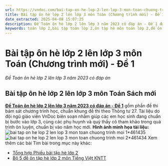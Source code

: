 ```yaml
---
url: https://vndoc.com/bai-tap-on-he-lop-2-len-lop-3-mon-toan-chuong-trinh-moi-de-1-298765
title: Bài tập ôn hè lớp 2 lên lớp 3 môn Toán (Chương trình mới) - Đề 1 - Đề Toán ôn hè lớp 2 lên lớp 3 năm 2023 có đáp án - VnDoc.com
date_extracted: 2025-04-08 15:07:25
description: Đề Toán ôn hè lớp 2 lên lớp 3 năm 2023 có đáp án - Đề 1 được soạn nhằm giúp các em học sinh rèn luyện, củng cố các kiến thức để chuẩn bị bước vào năm học mới.
keywords: toán lớp 2,bài tập toán lớp 2,ôn tập hè môn toán lớp 2,đề ôn hè lớp 2 lên 3,ôn tập toán lớp 2 lên lớp 3,ôn tập hè lớp 2 lên 3,ôn hè lớp 2 lên 3,đề ôn tập hè lớp 2 lên lớp 3,toán ôn hè lớp 2 lên 3,đề ôn tập toán lớp 2 lên lớp 3,ôn toán lớp 2 lên lớp 3,đề toán ôn hè lớp 2 lên lớp 3,đề ôn toán lớp 2 lên lớp 3,bài tập toán ôn hè lớp 2 lên lớp 3,đề toán lớp 2 lên lớp 3,on tập hè lớp 2 lên lớp 3 môn toán có đáp án
---
```


# Bài tập ôn hè lớp 2 lên lớp 3 môn Toán \(Chương trình mới\) - Đề 1
 _Đề Toán ôn hè lớp 2 lên lớp 3 năm 2023 có đáp án_
## Bài tập ôn hè lớp 2 lên lớp 3 môn Toán Sách mới
[**Đề Toán ôn hè lớp 2 lên lớp 3 năm 2023 có đáp án - Đề 1**](<https://vndoc.com/bai-tap-on-he-lop-2-len-lop-3-mon-toan-chuong-trinh-moi-de-1-298765>) gồm phần đề thi bám sát chương trình học, chuẩn khung đề thi theo Thông tư 27.
Tài liệu do đội ngũ giáo viên VnDoc biên soạn nhằm giúp các em học sinh đang chuẩn bị bước vào lớp 3, cùng các phụ huynh và quý thầy cô tham khảo trong quá trình ôn luyện, chuẩn bị vào năm học mới.
**Hình ảnh minh họa tài liệu:**
![bai tap on he lop 2 len lop 3 mon toan chuong trinh moi 1*461435](https://i.vdoc.vn/data/image/2023/06/09/bai-tap-on-he-lop-2-len-lop-3-mon-toan-chuong-trinh-moi-1.jpg)![bai tap on he lop 2 len lop 3 mon toan chuong trinh moi 2*461434](https://i.vdoc.vn/data/image/2023/06/09/bai-tap-on-he-lop-2-len-lop-3-mon-toan-chuong-trinh-moi-2.jpg)
Xem thêm các bài Tìm bài trong mục này khác:
  * [Tổng hợp Phiếu bài tập hè lớp 2](</tong-hop-phieu-bai-tap-lop-2-193702>)
  * [Bộ 5 đề ôn tập hè lớp 2 môn Tiếng Việt KNTT](</bo-5-de-on-tap-he-lop-2-len-lop-3-mon-tieng-viet-ket-noi-tri-thuc-299662>)

